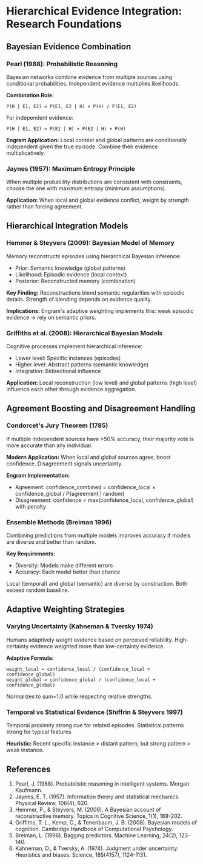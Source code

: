 # Hierarchical Evidence Integration: Research Foundations

## Bayesian Evidence Combination

### Pearl (1988): Probabilistic Reasoning
Bayesian networks combine evidence from multiple sources using conditional probabilities. Independent evidence multiplies likelihoods.

**Combination Rule:**
```
P(H | E1, E2) = P(E1, E2 | H) × P(H) / P(E1, E2)
```

For independent evidence:
```
P(H | E1, E2) ∝ P(E1 | H) × P(E2 | H) × P(H)
```

**Engram Application:** Local context and global patterns are conditionally independent given the true episode. Combine their evidence multiplicatively.

### Jaynes (1957): Maximum Entropy Principle
When multiple probability distributions are consistent with constraints, choose the one with maximum entropy (minimum assumptions).

**Application:** When local and global evidence conflict, weight by strength rather than forcing agreement.

## Hierarchical Integration Models

### Hemmer & Steyvers (2009): Bayesian Model of Memory
Memory reconstructs episodes using hierarchical Bayesian inference:
- Prior: Semantic knowledge (global patterns)
- Likelihood: Episodic evidence (local context)
- Posterior: Reconstructed memory (combination)

**Key Finding:** Reconstructions blend semantic regularities with episodic details. Strength of blending depends on evidence quality.

**Implications:** Engram's adaptive weighting implements this: weak episodic evidence → rely on semantic priors.

### Griffiths et al. (2008): Hierarchical Bayesian Models
Cognitive processes implement hierarchical inference:
- Lower level: Specific instances (episodes)
- Higher level: Abstract patterns (semantic knowledge)
- Integration: Bidirectional influence

**Application:** Local reconstruction (low level) and global patterns (high level) influence each other through evidence aggregation.

## Agreement Boosting and Disagreement Handling

### Condorcet's Jury Theorem (1785)
If multiple independent sources have >50% accuracy, their majority vote is more accurate than any individual.

**Modern Application:** When local and global sources agree, boost confidence. Disagreement signals uncertainty.

**Engram Implementation:**
- Agreement: confidence_combined = confidence_local × confidence_global / P(agreement | random)
- Disagreement: confidence = max(confidence_local, confidence_global) with penalty

### Ensemble Methods (Breiman 1996)
Combining predictions from multiple models improves accuracy if models are diverse and better than random.

**Key Requirements:**
- Diversity: Models make different errors
- Accuracy: Each model better than chance

Local (temporal) and global (semantic) are diverse by construction. Both exceed random baseline.

## Adaptive Weighting Strategies

### Varying Uncertainty (Kahneman & Tversky 1974)
Humans adaptively weight evidence based on perceived reliability. High-certainty evidence weighted more than low-certainty evidence.

**Adaptive Formula:**
```
weight_local = confidence_local / (confidence_local + confidence_global)
weight_global = confidence_global / (confidence_local + confidence_global)
```

Normalizes to sum=1.0 while respecting relative strengths.

### Temporal vs Statistical Evidence (Shiffrin & Steyvers 1997)
Temporal proximity strong cue for related episodes. Statistical patterns strong for typical features.

**Heuristic:** Recent specific instance > distant pattern, but strong pattern > weak instance.

## References

1. Pearl, J. (1988). Probabilistic reasoning in intelligent systems. Morgan Kaufmann.
2. Jaynes, E. T. (1957). Information theory and statistical mechanics. Physical Review, 106(4), 620.
3. Hemmer, P., & Steyvers, M. (2009). A Bayesian account of reconstructive memory. Topics in Cognitive Science, 1(1), 189-202.
4. Griffiths, T. L., Kemp, C., & Tenenbaum, J. B. (2008). Bayesian models of cognition. Cambridge Handbook of Computational Psychology.
5. Breiman, L. (1996). Bagging predictors. Machine Learning, 24(2), 123-140.
6. Kahneman, D., & Tversky, A. (1974). Judgment under uncertainty: Heuristics and biases. Science, 185(4157), 1124-1131.

